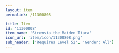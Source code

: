 ```yaml
---
layout: item
permalink: /11300808

title: Item
id: '11300808'
item_name: 'Sirensia the Maiden Tiara'
icon_url: 'item/icon/11300808.png'
sub_header: ['Requires Level 52', 'Gender: All']
---
```

